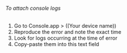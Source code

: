 ###### To attach console logs
1. Go to Console.app > ((Your device name)) 
2. Reproduce the error and note the exact time
3. Look for logs occurring at the time of error
4. Copy-paste them into this text field